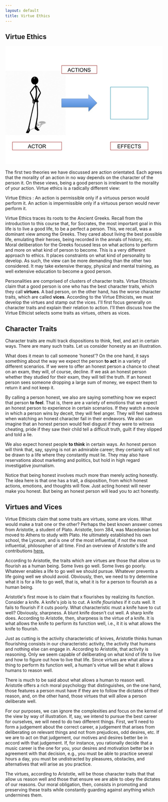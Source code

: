 ```yaml
---
layout: default
title: Virtue Ethics
---
```


## Virtue Ethics



![alt text](/Teaching/Examined/Ethics/Slide1.jpg)


The first two theories we have discussed are action orientated. Each agrees that the morality of an action in no way depends on the character of the person it. On these views, being a good person is irrelevant to the morality of your action. Virtue ethics is a radically different view:

Virtue Ethics
:	An action is permissible only if a virtuous person would perform it. An action is impermissible only if a virtuous person would never perform it.   

Virtue Ethics traces its roots to the Ancient Greeks. Recall from the introduction to this course that, for Socrates, the most important goal in this life is to live a good life, to be a perfect a person. This, we recall, was a dominant view among the Greeks. They cared about living the best possible life, emulating their heroes, being recorded in the annals of history, etc. Moral deliberation for the Greeks focused less on what actions to perform and more on what kind of person to become. This is a very different approach to ethics. It places constraints on what kind of personality to develop. As such, the view can be more demanding than the other two considered. It may take extensive therapy, physical and mental training, as well extensive education to become a good person. 

Personalities are comprised of clusters of character traits. Virtue Ethicists claim that a good person is one who has the best character traits, which they call **virtues**. A bad person, on the other hand, has the worse character traits, which are called **vices**. According to the Virtue Ethicists, we must develop the virtues and stamp out the vices. I'll first focus generally on character traits and explain their relation to action. I'll then discuss how the Virtue Ethicist selects some traits as virtues, others as vices. 

## Character Traits

Character traits are multi track dispositions to think, feel, and act in certain ways. There are many such traits. Let us consider honesty as an illustration. 

What does it mean to call someone 'honest'? On the one hand, it says something about the way we expect the person **to act** in a variety of different scenarios. If we were to offer an honest person a chance to cheat on an exam, they will, of course, decline. If we ask an honest person whether they studied for their exam, they will tell the truth. If an honest person sees someone dropping a large sum of money, we expect them to return it and not keep it. 

By calling a person honest, we also are saying something how we expect that person **to feel**. That is, there are a variety of emotions that we expect an honest person to experience in certain scenarios. If they watch a movie in which a person wins by deceit, they will feel anger.  They will feel sadness when watching an honest character fail in their endeavors. We also can imagine that an honest person would feel disgust if they were to witness cheating, pride if they saw their child tell a difficult truth, guilt if they slipped and told a lie. 

We also expect honest people **to think** in certain ways. An honest person will think that, say, spying is not an admirable career; they certainly will not be drawn to a life where they constantly must lie. They may also have reservations about marketing and politics, but hold in high regard investigative journalism.

Notice that being honest involves much more than merely acting honestly. The idea here is that one has a trait, a disposition, from which honest actions, emotions, and thoughts will flow. Just acting honest will never make you honest. But being an honest person will lead you to act honestly.  

## Virtues and Vices

Virtue Ethicists claim that some traits are virtues, some are vices. What would make a trait one or the other? Perhaps the best known answer comes from Aristotle, a student of Plato. Aristotle, born 384, was Macedonian but moved to Athens to study with Plato. He ultimately established his own school, the Lyceum, and is one of the most influential, if not the most influential, philosopher of all time. Find an overview of Aristotle's life and contributions [here.](https://www.youtube.com/watch?v=csIW4W_DYX4)

According to Aristotle, the traits which are virtues are those that allow us to flourish as a human being. Some lives go well. Some lives go poorly. Whatever enables a life to go well we should pursue. Whatever prevents a life going well we should avoid. Obviously, then, we need to try determine what it is for a life to go well, that is, what it is for a person to flourish as a human being.  

Aristotle's first move is to claim that x flourishes by realizing its function. Consider a knife. A knife's job is to cut. A knife *flourishes* if it cuts well. It fails to flourish if it cuts poorly. What characteristic must a knife have to cut well? Obviously, sharpness. A blunt knife doesn't cut well. A sharp knife does. According to Aristotle, then, sharpness is the virtue of a knife. It is what allows the knife to perform its function well, i.e., it it is what allows the knife to flourish.  

Just as cutting is the activity characteristic of knives, Aristotle thinks human flourishing consists in our characteristic activity, the activity that humans and nothing else can engage in. According to Aristotle, that activity is reasoning. Only we seem capable of deliberating on what kind of life to live and how to figure out how to live that life. Since virtues are what allow a thing to perform its function well, a human's virtue will be what it allows humans to reason well.

There is much to be said about what allows a human to reason well. Aristotle offers a rich moral psychology that distinguishes, on the one hand, those features a person must have if they are to follow the dictates of their reason, and, on the other hand, those virtues that will allow a person deliberate well. 

For our purposes, we can ignore the complexities and focus on the kernel of the view by way of illustration. If, say, we intend to pursue the best career for ourselves, we will need to do two different things. First, we'll need to form a judgement about the correct career, a judgement that arises from deliberating on relevant things and not from prejudices, odd desires, etc. If we are to act on that judgement, our motives and desires better be in accord with that judgement. If, for instance, you rationally decide that a music career is the one for you, your desires and motivation better be in agreement with that decision, e.g., you must be able to practice several hours a day, you must be undistracted by pleasures, obstacles, and alternatives that will arise as you practice. 

The virtues, according to Aristotle, will be those character traits that that allow us reason well and those that ensure we are able to obey the dictates of our reasons. Our moral obligation, then, consists in promoting and preserving these traits while constantly guarding against anything which undermines them. 





